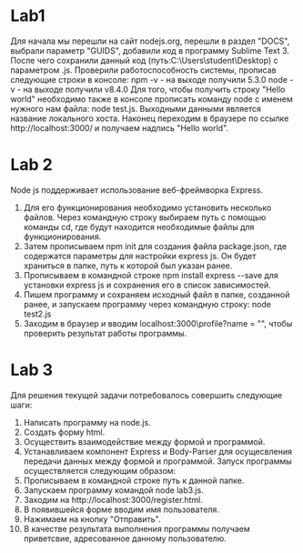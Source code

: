 # Lab1
Для начала мы перешли на сайт nodejs.org, перешли в раздел "DOCS", выбрали параметр "GUIDS", добавили код в программу Sublime Text 3. После чего сохранили данный код (путь:C:\Users\student\Desktop) с параметром .js. Проверили работоспособность системы, прописав следующие строки в консоле:
npm -v - на выходе получили 5.3.0
node -v - на выходе получили v8.4.0
Для того, чтобы получить строку "Hello world" необходимо также в консоле прописать команду node с именем нужного нам файла:
node test.js. Выходными данными является название локального хоста.
Наконец переходим в браузере по ссылке http://localhost:3000/ и получаем надпись "Hello world".

# Lab 2
Node js поддерживает использование веб-фреймворка Express. 
1. Для его функционирования необходимо установить несколько файлов. Через командную строку выбираем путь с помощью команды cd,  где будут находится необходимые файлы для функционирования.
2. Затем прописываем npm init для создания файла package.json, где содержатся параметры для настройки express js. Он будет храниться в папке, путь к которой был указан ранее.
3. Прописываем в командной строке npm install express --save для установки express js и сохранения его в список зависимостей.
4. Пишем программу и сохраняем исходный файл в папке, созданной ранее, и запускаем программу через командную строку: node test2.js
5. Заходим в браузер и вводим localhost:3000\profile?name = "", чтобы проверить результат работы программы.

# Lab 3
Для решения текущей задачи потребовалось совершить следующие шаги:
1. Написать программу на node.js.
2. Создать форму html.
3. Осуществить взаимодействие между формой и программой.
4. Устанавливаем компонент Express и Body-Parser для осущесвления передачи данных между формой и программой. 
Запуск программы осуществляется следующим образом:
1. Прописываем в командной строке путь к данной папке.
2. Запускаем программу командой node lab3.js.
3. Заходим на http://localhost:3000/register.html. 
4. В появившейся форме вводим имя пользователя.
5. Нажимаем на кнопку "Отправить".
6. В качестве результата выполнения программы получаем приветсвие, адресованное данному пользователю. 
